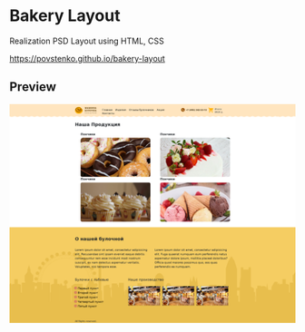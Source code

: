 # Bakery Layout
Realization PSD Layout using HTML, CSS

https://povstenko.github.io/bakery-layout

## Preview
![Preview](/Screenshots/bakery-layout.png)